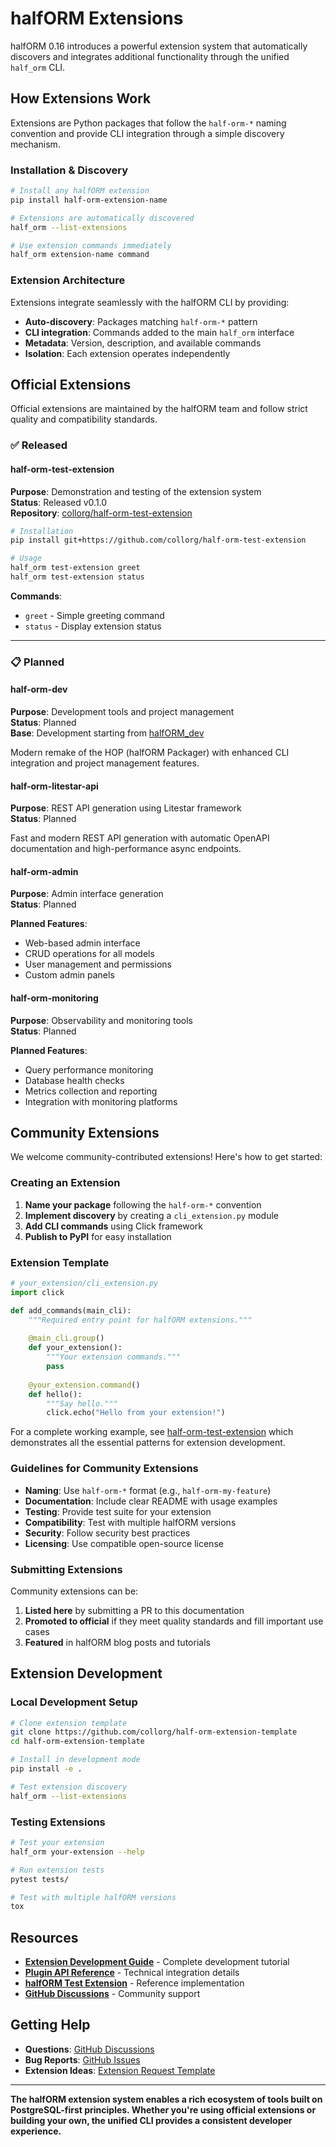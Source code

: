 # halfORM Extensions

halfORM 0.16 introduces a powerful extension system that automatically discovers and integrates additional functionality through the unified `half_orm` CLI.

## How Extensions Work

Extensions are Python packages that follow the `half-orm-*` naming convention and provide CLI integration through a simple discovery mechanism.

### Installation & Discovery

```bash
# Install any halfORM extension
pip install half-orm-extension-name

# Extensions are automatically discovered
half_orm --list-extensions

# Use extension commands immediately
half_orm extension-name command
```

### Extension Architecture

Extensions integrate seamlessly with the halfORM CLI by providing:

- **Auto-discovery**: Packages matching `half-orm-*` pattern
- **CLI integration**: Commands added to the main `half_orm` interface
- **Metadata**: Version, description, and available commands
- **Isolation**: Each extension operates independently

## Official Extensions

Official extensions are maintained by the halfORM team and follow strict quality and compatibility standards.

### ✅ Released

#### half-orm-test-extension
**Purpose**: Demonstration and testing of the extension system  
**Status**: Released v0.1.0  
**Repository**: [collorg/half-orm-test-extension](https://github.com/collorg/half-orm-test-extension)

```bash
# Installation
pip install git+https://github.com/collorg/half-orm-test-extension

# Usage
half_orm test-extension greet
half_orm test-extension status
```

**Commands**:

- `greet` - Simple greeting command
- `status` - Display extension status

---

### 📋 Planned

#### half-orm-dev
**Purpose**: Development tools and project management  
**Status**: Planned  
**Base**: Development starting from [halfORM_dev](https://github.com/collorg/halfORM_dev)

Modern remake of the HOP (halfORM Packager) with enhanced CLI integration and project management features.

#### half-orm-litestar-api
**Purpose**: REST API generation using Litestar framework  
**Status**: Planned  

Fast and modern REST API generation with automatic OpenAPI documentation and high-performance async endpoints.

#### half-orm-admin
**Purpose**: Admin interface generation  
**Status**: Planned  

**Planned Features**:

- Web-based admin interface
- CRUD operations for all models
- User management and permissions
- Custom admin panels

#### half-orm-monitoring
**Purpose**: Observability and monitoring tools  
**Status**: Planned  

**Planned Features**:

- Query performance monitoring
- Database health checks
- Metrics collection and reporting
- Integration with monitoring platforms

## Community Extensions

We welcome community-contributed extensions! Here's how to get started:

### Creating an Extension

1. **Name your package** following the `half-orm-*` convention
2. **Implement discovery** by creating a `cli_extension.py` module
3. **Add CLI commands** using Click framework
4. **Publish to PyPI** for easy installation

### Extension Template

```python
# your_extension/cli_extension.py
import click

def add_commands(main_cli):
    """Required entry point for halfORM extensions."""
    
    @main_cli.group()
    def your_extension():
        """Your extension commands."""
        pass
    
    @your_extension.command()
    def hello():
        """Say hello."""
        click.echo("Hello from your extension!")
```

For a complete working example, see [half-orm-test-extension](https://github.com/collorg/half-orm-test-extension) which demonstrates all the essential patterns for extension development.

### Guidelines for Community Extensions

- **Naming**: Use `half-orm-*` format (e.g., `half-orm-my-feature`)
- **Documentation**: Include clear README with usage examples
- **Testing**: Provide test suite for your extension
- **Compatibility**: Test with multiple halfORM versions
- **Security**: Follow security best practices
- **Licensing**: Use compatible open-source license

### Submitting Extensions

Community extensions can be:

1. **Listed here** by submitting a PR to this documentation
2. **Promoted to official** if they meet quality standards and fill important use cases
3. **Featured** in halfORM blog posts and tutorials

## Extension Development

### Local Development Setup

```bash
# Clone extension template
git clone https://github.com/collorg/half-orm-extension-template
cd half-orm-extension-template

# Install in development mode
pip install -e .

# Test extension discovery
half_orm --list-extensions
```

### Testing Extensions

```bash
# Test your extension
half_orm your-extension --help

# Run extension tests
pytest tests/

# Test with multiple halfORM versions
tox
```

## Resources

- **[Extension Development Guide](../development/getting-started.md)** - Complete development tutorial
- **[Plugin API Reference](../development/plugin-api.md)** - Technical integration details
- **[halfORM Test Extension](https://github.com/collorg/half-orm-test-extension)** - Reference implementation
- **[GitHub Discussions](https://github.com/collorg/halfORM/discussions)** - Community support

## Getting Help

- **Questions**: [GitHub Discussions](https://github.com/collorg/halfORM/discussions)
- **Bug Reports**: [GitHub Issues](https://github.com/collorg/halfORM/issues)
- **Extension Ideas**: [Extension Request Template](https://github.com/collorg/halfORM/issues/new?template=extension_request.yml)

---

**The halfORM extension system enables a rich ecosystem of tools built on PostgreSQL-first principles. Whether you're using official extensions or building your own, the unified CLI provides a consistent developer experience.**
